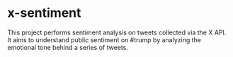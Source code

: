 # x-sentiment

This project performs sentiment analysis on tweets collected via the X API. It aims to understand public sentiment on #trump by analyzing the emotional tone behind a series of tweets.
